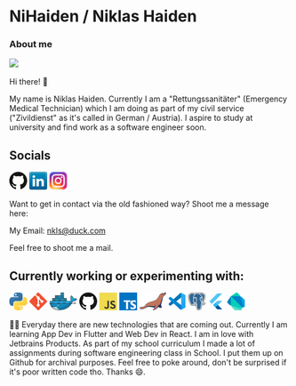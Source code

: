 # NiHaiden / Niklas Haiden

### About me 

![](https://komarev.com/ghpvc/?username=NiHaiden&color=green)

Hi there! 👋

My name is Niklas Haiden. Currently I am a "Rettungssanitäter" (Emergency Medical Technician) which I am doing as part of my civil service ("Zivildienst" as it's called in German / Austria). I aspire to study at university and find work as a software engineer soon.

## Socials 

[![GitHub](icons/github.png)](https://github.com/NiHaiden)
[![LinkedIn](icons/linkedin.png)](https://www.linkedin.com/in/niklas-haiden-352853123/)
[![Instagram](icons/instagram.png)](https://www.instagram.com/nklsh.jpeg/)

Want to get in contact via the old fashioned way? Shoot me a message here: 

My Email: nkls@duck.com 

Feel free to shoot me a mail. 

## Currently working or experimenting with: 

<a href="https://www.python.org/" title="Python"><img src="icons/python.png" /></a>
<a href="https://git-scm.com/" title="Git"><img src="icons/git.png" /></a>
<a href="https://www.docker.com/" title="Docker"><img src="icons/docker.png" /></a>
<a href="https://github.com/" title="GitHub"><img src="icons/github.png" /></a>
<a href="https://en.wikipedia.org/wiki/JavaScript" title="JavaScript"><img src="icons/javascript.png" /></a>
<a href="https://www.typescriptlang.org/" title="TypeScript"><img src="icons/typescript.png" /></a>
<a href="https://mariadb.org/" title="MariaDB"><img src="icons/mariadb.png" /></a>
<a href="https://code.visualstudio.com/" title="Visual Studio Code"><img src="icons/vscode.png" /></a>
<a href="https://www.postgresql.org/" title="PostgreSQL"><img src="icons/postgres.png" /></a>
<a href="https://flutter.dev/" title="Flutter"><img src="icons/flutter.png" /></a>
<a href="https://dart.dev/" title="Dart"><img src="icons/dartlang.png" /></a>


👨‍🔬 Everyday there are new technologies that are coming out. Currently I am learning App Dev in Flutter and Web Dev in React. I am in love with Jetbrains Products. 
As part of my school curriculum I made a lot of assignments during software engineering class in School. I put them up on Github for archival purposes. Feel free to poke around, don't be surprised if it's poor written code tho. Thanks 😄.
<!--**NiHaiden/NiHaiden** is a ✨ _special_ ✨ repository because its `README.md` (this file) appears on your GitHub profile.
--><!--
Here are some ideas to get you started:
- 🔭 I’m currently working on ...
- 🌱 I’m currently learning ...
- 👯 I’m looking to collaborate on ...
- 🤔 I’m looking for help with ...
- 💬 Ask me about ...
- 📫 How to reach me: ...
- 😄 Pronouns: ...
- ⚡ Fun fact: ...
-->

